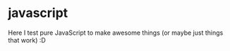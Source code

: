 javascript
==========

Here I test pure JavaScript to make awesome things (or maybe just things that work) :D
